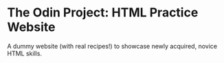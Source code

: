 # The Odin Project: HTML Practice Website
A dummy website (with real recipes!) to showcase newly acquired, novice HTML skills.
